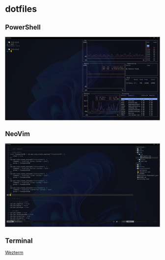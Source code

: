 # dotfiles

## PowerShell

![PS](assets/powershell.png)

## NeoVim

![nvim](assets/neovim.png)

## Terminal

[Wezterm](https://wezfurlong.org/wezterm/)
